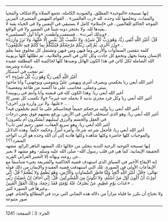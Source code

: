 ------------------------------------------------------------------------

إنها تسبيحة «التوحيد» المطلق، والعبودية الكاملة، تجمع الصلاة والاعتكاف
والمحيا والممات، وتخلصها لله وحده. لله «رب العالمين» .. القوام المهيمن
المتصرف المربي الموجه الحاكم للعالمين.. في «إسلام» كامل لا يستبقي في
النفس ولا في الحياة بقية لا يعبدها لله، ولا يحتجز دونه شيئاً في الضمير
ولا في الواقع..  
«وبذلك أمرت» .. فسمعت وأطعت: «وأنا أول المسلمين» .  
«قُلْ: أَغَيْرَ اللَّهِ أَبْغِي رَبًّا، وَهُوَ رَبُّ كُلِّ شَيْءٍ، وَلا تَكْسِبُ كُلُّ نَفْسٍ إِلَّا عَلَيْها، وَلا
تَزِرُ وازِرَةٌ وِزْرَ أُخْرى، ثُمَّ إِلى رَبِّكُمْ مَرْجِعُكُمْ فَيُنَبِّئُكُمْ بِما كُنْتُمْ فِيهِ تَخْتَلِفُونَ؟»
..  
كلمة تتقصى السماوات والأرض وما فيهن ومن فيهن وتشتمل كل مخلوق مما يعلم
الإنسان ومما يجهل وتجمع كل حادث وكل كائن في السر والعلانية.. ثم تظللها
كلها بربوبية الله الشاملة لكل كائن في هذا الكون الهائل وتعبدها كلها
لحاكمية الله المطلقة عقيدة وعبادة وشريعة.  
ثم تعجب في استنكار:  
«أَغَيْرَ اللَّهِ أَبْغِي رَبًّا وَهُوَ رَبُّ كُلِّ شَيْءٍ» ؟  
أغير الله أبغي ربا يحكمني ويصرف أمري ويهيمن عليَّ ويقومني ويوجهني؟ وأنا
مأخوذ بنيتي وعملي، محاسب على ما أكسبه من طاعة ومعصية؟  
أغير الله أبغي ربا. وهذا الكون كله في قبضته وأنا وأنتم في ربوبيته؟  
أغير الله أبغي ربا وكل فرد مجزي بذنبه لا يحمله عنه غيره؟ «ولا تكسب كل
نفس إلا عليها، ولا تزر وازرة وزر أخرى؟» ..  
أغير الله أبغي ربا وإليه مرجعكم جميعاً فيحاسبكم على ما كنتم تختلفون
فيه؟  
أغير الله أبغي ربا، وهو الذي استخلف الناس في الأرض، ورفع بعضهم فوق بعض
درجات في العقل والجسم والرزق ليبتليهم أيشكرون أم يكفرون؟  
أغير الله أبغي ربا، وهو سريع العقاب، غفور رحيم لمن تاب؟  
أغير الله أبغي ربا، فأجعل شرعه شرعاً، وأمره أمراً، وحكمه حكماً. وهذه
الدلائل والموحيات كلها حاضرة وكلها شاهدة وكلها هادية إلى أن الله وحده هو
الرب الواحد المتفرد؟؟؟  
إنها تسبيحة التوحيد الرخية الندية يتجلى من خلالها ذلك المشهد الباهر
الرائع. مشهد الحقيقة الإيمانية، كما هي في قلب رسول الله- صلى الله عليه
وسلم- وهو مشهد لا يعبر عن روعته وبهائه إلا التعبير القرآني الفريد..  
إنه الإيقاع الأخير في السياق الذي استهدف قضية الحاكمية والشريعة يجيء
متناسقاً مع الإيقاعات الأولى في السورة، تلك التي استهدفت قضية العقيدة
والإيمان من ذلك قوله تعالى: «قُلْ: أَغَيْرَ اللَّهِ أَتَّخِذُ وَلِيًّا فاطِرِ السَّماواتِ
وَالْأَرْضِ، وَهُوَ يُطْعِمُ وَلا يُطْعَمُ؟ قُلْ: إِنِّي أُمِرْتُ أَنْ أَكُونَ أَوَّلَ مَنْ أَسْلَمَ، وَلا تَكُونَنَّ
مِنَ الْمُشْرِكِينَ. قُلْ: إِنِّي أَخافُ إِنْ عَصَيْتُ رَبِّي عَذابَ يَوْمٍ عَظِيمٍ. مَنْ يُصْرَفْ عَنْهُ يَوْمَئِذٍ
فَقَدْ رَحِمَهُ، وَذلِكَ الْفَوْزُ الْمُبِينُ» ..  
وغيرها في السورة كثير..  
ولا نحتاج أن نكرر ما قلناه مراراً من دلالة هذه المثاني التي تردد في
المطالع والختام. فهي صور متنوعة

------------------------------------------------------------------------

الجزء: 3 ¦ الصفحة: 1241
